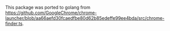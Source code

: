 This package was ported to golang from https://github.com/GoogleChrome/chrome-launcher/blob/aa66aefd30fcaedfbe80d62b85edeffe99ee4bda/src/chrome-finder.ts.
